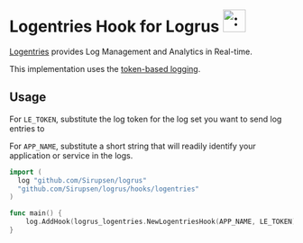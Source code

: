 # Logentries Hook for Logrus <img src="http://i.imgur.com/hTeVwmJ.png" width="40" height="40" alt=":walrus:" class="emoji" title=":walrus:" />

[Logentries](https://logentries.com/) provides Log Management and Analytics in Real-time.

This implementation uses the [token-based logging](https://logentries.com/doc/input-token/).

## Usage

For `LE_TOKEN`, substitute the log token for the log set you want to send log entries to

For `APP_NAME`, substitute a short string that will readily identify your application or service in the logs.

```go
import (
  log "github.com/Sirupsen/logrus"
  "github.com/Sirupsen/logrus/hooks/logentries"
)

func main() {
	log.AddHook(logrus_logentries.NewLogentriesHook(APP_NAME, LE_TOKEN))
}
```
